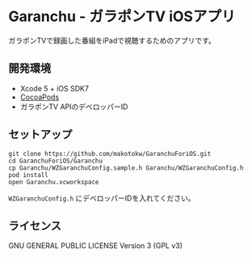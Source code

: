 Garanchu - ガラポンTV iOSアプリ
=========

ガラポンTVで録画した番組をiPadで視聴するためのアプリです。

## 開発環境

 * Xcode 5 + iOS SDK7
 * [CocoaPods](http://cocoapods.org/)
 * ガラポンTV APIのデベロッパーID

## セットアップ

```
git clone https://github.com/makotokw/GaranchuForiOS.git
cd GaranchuForiOS/Garanchu
cp Garanchu/WZGaranchuConfig.sample.h Garanchu/WZGaranchuConfig.h
pod install
open Garanchu.xcworkspace
```

``WZGaranchuConfig.h`` にデベロッパーIDを入れてください。


## ライセンス

GNU GENERAL PUBLIC LICENSE Version 3 (GPL v3)